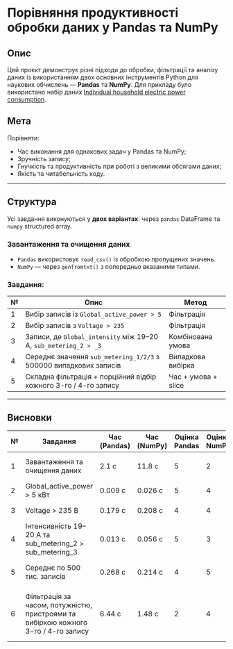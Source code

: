 # Порівняння продуктивності обробки даних у Pandas та NumPy

## Опис
Цей проєкт демонструє різні підходи до обробки, фільтрації та аналізу даних із використанням двох основних інструментів Python для наукових обчислень — **Pandas** та **NumPy**. Для прикладу було використано набір даних [Individual household electric power consumption](https://archive.ics.uci.edu/ml/datasets/individual+household+electric+power+consumption).

## Мета
Порівняти:
- Час виконання для однакових задач у Pandas та NumPy;
- Зручність запису;
- Гнучкість та продуктивність при роботі з великими обсягами даних;
- Якість та читабельність коду.

---

## Структура
Усі завдання виконуються у **двох варіантах**: через `pandas` DataFrame та `numpy` structured array.

### Завантаження та очищення даних
- `Pandas` використовує `read_csv()` із обробкою пропущених значень.
- `NumPy` — через `genfromtxt()` з попередньо вказаними типами.

### Завдання:
| № | Опис                                                                 | Метод             |
|----|----------------------------------------------------------------------|--------------------|
| 1  | Вибір записів із `Global_active_power > 5`                           | Фільтрація         |
| 2  | Вибір записів з `Voltage > 235`                                      | Фільтрація         |
| 3  | Записи, де `Global_intensity` між 19–20 А, `sub_metering_2 > _3`    | Комбінована умова  |
| 4  | Середнє значення `sub_metering_1/2/3` з 500000 випадкових записів   | Випадкова вибірка  |
| 5  | Складна фільтрація + порційний відбір кожного 3-го / 4-го запису    | Час + умова + slice |

---

## Висновки

| №  | Завдання                                                                                       | Час (Pandas) | Час (NumPy) | Оцінка Pandas | Оцінка NumPy | Коментар                                                   |
|----|------------------------------------------------------------------------------------------------|--------------|-------------|----------------|--------------|------------------------------------------------------------|
| 1  | Завантаження та очищення даних                                                                  |  2.1 с     |  11.8 с   | 5         | 2           | Pandas значно зручніший і швидший                           |
| 2  | Global_active_power > 5 кВт                                                                     |  0.009 с   |  0.026 с  | 5         | 4        | Pandas трішки швидше                                        |
| 3  | Voltage > 235 В                                                                                 |  0.179 с   |  0.208 с  | 4          | 4         | Приблизно однаково                                          |
| 4  | Інтенсивність 19–20 А та sub_metering_2 > sub_metering_3                                       |  0.013 с   |  0.056 с  | 5         | 3           | Pandas краще підходить для складних умов                    |
| 5  | Середнє по 500 тис. записів                                                                     |  0.268 с   |  0.214 с  | 4          | 5       | NumPy швидший в обчисленнях                                 |
| 6  | Фільтрація за часом, потужністю, пристроями та вибіркою кожного 3-го / 4-го запису              |  6.44 с    |  1.48 с   | 2            | 4         | NumPy набагато продуктивніший при багаторівневій фільтрації |


